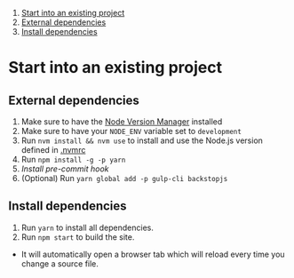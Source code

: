 1. [Start into an existing project](#start-into-an-existing-project)
  1. [External dependencies](#externel-dependencies)
  2. [Install dependencies](#install-dependencies)


# Start into an existing project


## External dependencies
1. Make sure to have the [Node Version Manager](https://github.com/creationix/nvm) installed
2. Make sure to have your `NODE_ENV` variable set to `development`
3. Run `nvm install && nvm use` to install and use the Node.js version defined in [.nvmrc](../.nvmrc)
4. Run `npm install -g -p yarn`
5. _Install pre-commit hook_
6. (Optional) Run `yarn global add -p gulp-cli backstopjs`


## Install dependencies
1. Run `yarn` to install all dependencies.
2. Run `npm start` to build the site.
  * It will automatically open a browser tab which will reload every time you change a source file.
